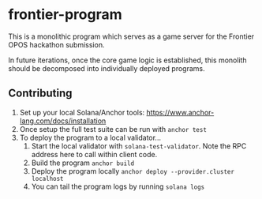 # frontier-program

This is a monolithic program which serves as a game server for the Frontier OPOS hackathon submission.

In future iterations, once the core game logic is established, this monolith should be decomposed into individually deployed programs.

## Contributing

1. Set up your local Solana/Anchor tools: https://www.anchor-lang.com/docs/installation
2. Once setup the full test suite can be run with `anchor test`
3. To deploy the program to a local validator...
    1. Start the local validator with `solana-test-validator`. Note the RPC address here to call within client code.
    1. Build the program `anchor build`
    1. Deploy the program locally `anchor deploy --provider.cluster localhost`
    1. You can tail the program logs by running `solana logs`

